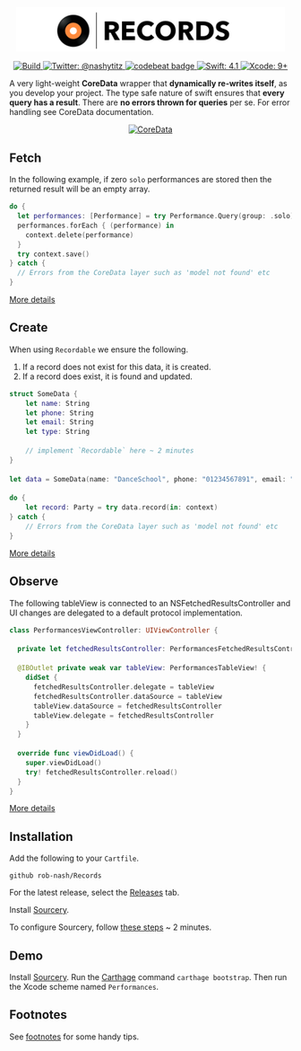 <p align="center">
    <img src="Logo.png" width="480" max-width="90%" alt="Records" />
</p>

<p align="center">
    <a href="https://travis-ci.org/rob-nash/Records">
        <img src="https://travis-ci.org/rob-nash/Records.svg?branch=master" alt="Build" />
    </a>
    <a href="https://twitter.com/nashytitz">
        <img src="https://img.shields.io/badge/contact-@nashytitz-blue.svg?style=flat" alt="Twitter: @nashytitz" />
    <a href="https://codebeat.co/projects/github-com-rob-nash-records-master">
    	<img alt="codebeat badge" src="https://codebeat.co/badges/94dfa117-7d48-451d-bff9-81117efe5032" />
    </a>
    <a href="https://swift.org">
        <img src="https://img.shields.io/badge/swift-4.1-green.svg?style=flat" alt="Swift: 4.1" />
    </a>
    <a href="https://developer.apple.com">
        <img src="https://img.shields.io/badge/xcode-9+-green.svg?style=flat" alt="Xcode: 9+" />
    </a>
</p>

A very light-weight **CoreData** wrapper that **dynamically re-writes itself**, as you develop your project. The type safe nature of swift ensures that **every query has a result**. There are **no errors thrown for queries** per se. For error handling see CoreData documentation.

<p align="center">
<a href="https://developer.apple.com/library/content/documentation/Cocoa/Conceptual/CoreData/KeyConcepts.html">
<img src="https://i.imgur.com/WRlhnlK.png" alt="CoreData" />
</a>
</p>

## Fetch

In the following example, if zero `solo` performances are stored then the returned result will be an empty array.

```swift
do {
  let performances: [Performance] = try Performance.Query(group: .solo).all(in: context)
  performances.forEach { (performance) in
    context.delete(performance)
  }
  try context.save()
} catch {
  // Errors from the CoreData layer such as 'model not found' etc
}
```

[More details](https://github.com/rob-nash/Records/wiki/Fetching)

## Create

When using `Recordable` we ensure the following.

1. If a record does not exist for this data, it is created.
2. If a record does exist, it is found and updated.

```swift
struct SomeData {
    let name: String
    let phone: String
    let email: String
    let type: String

    // implement `Recordable` here ~ 2 minutes
}

let data = SomeData(name: "DanceSchool", phone: "01234567891", email: "dance@school.com", type: "School")

do {
    let record: Party = try data.record(in: context)
} catch {
    // Errors from the CoreData layer such as 'model not found' etc
}
```

[More details](https://github.com/rob-nash/Records/wiki/Create)

## Observe

The following tableView is connected to an NSFetchedResultsController and UI changes are delegated to a default protocol implementation.

```swift
class PerformancesViewController: UIViewController {
  
  private let fetchedResultsController: PerformancesFetchedResultsController!
  
  @IBOutlet private weak var tableView: PerformancesTableView! {
    didSet {
      fetchedResultsController.delegate = tableView
      fetchedResultsController.dataSource = tableView
      tableView.dataSource = fetchedResultsController
      tableView.delegate = fetchedResultsController
    }
  }
  
  override func viewDidLoad() {
    super.viewDidLoad()
    try! fetchedResultsController.reload()
  } 
}
```

[More details](https://github.com/rob-nash/Records/wiki/Observe)

## Installation

Add the following to your `Cartfile`.

```
github rob-nash/Records
```

For the latest release, select the [Releases](https://github.com/rob-nash/Records/releases) tab.

Install [Sourcery](http://brewformulas.org/sourcery).

To configure Sourcery, follow [these steps](https://github.com/rob-nash/Records/wiki/Setting-up-Sourcery) ~ 2 minutes.

## Demo

Install [Sourcery](http://brewformulas.org/sourcery). Run the [Carthage](http://brewformulas.org/carthage) command `carthage bootstrap`. Then run the Xcode scheme named `Performances`.

## Footnotes

See [footnotes](https://github.com/rob-nash/Records/wiki/Footnotes) for some handy tips.
